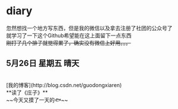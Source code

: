 # diary
忽然想找一个地方写东西，但是我的微信以及拿去注册了社团的公众号了
<br>
就学习了一下这个Github希望能在这上面留下一点东西
<br>
~~刚打了几个排子就觉得累了，确实没有微信上好用。。。~~
<br>
## 5月26日 星期五 晴天
<br>
[我的博客](http://blog.csdn.net/guodongxiaren)
<br>
**读了《庄子》**
<br>
~~今天又摸了一天的🐟~~
<br>


